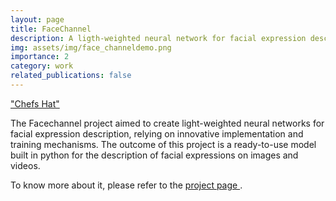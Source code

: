 ```yaml
---
layout: page
title: FaceChannel
description: A ligth-weighted neural network for facial expression description
img: assets/img/face_channeldemo.png
importance: 2
category: work
related_publications: false
---
```



["Chefs Hat"]("https://www.pablobarros.com/assets/img/face_channeldemo.png")

The Facechannel project aimed to create light-weighted neural networks for facial expression description, relying on innovative implementation and training mechanisms.
The outcome of this project is a ready-to-use model built in python for the description of facial expressions on images and videos.


To know more about it, please refer to the <a href="https://github.com/pablovin/FaceChannel" target="_blank">
project page </a>.

